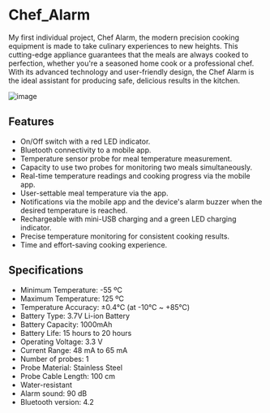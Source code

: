 # Chef_Alarm

My first individual project, Chef Alarm, the modern precision cooking equipment is made to take culinary experiences to new heights. This cutting-edge appliance guarantees that the meals are always cooked to perfection, whether you're a seasoned home cook or a professional chef. With its advanced technology and user-friendly design, the Chef Alarm is the ideal assistant for producing safe, delicious results in the kitchen.

   ![image](https://github.com/Nuthya27/Chef_Alarm/assets/111232856/94a43cb4-6034-418a-8b71-c09e8d8f421e)

## Features

  * On/Off switch with a red LED indicator.
  * Bluetooth connectivity to a mobile app.
  * Temperature sensor probe for meal temperature measurement.
  * Capacity to use two probes for monitoring two meals simultaneously.
  * Real-time temperature readings and cooking progress via the mobile app.
  * User-settable meal temperature via the app.
  * Notifications via the mobile app and the device's alarm buzzer when the desired temperature is reached.
  * Rechargeable with mini-USB charging and a green LED charging indicator.
  * Precise temperature monitoring for consistent cooking results.
  * Time and effort-saving cooking experience.

## Specifications

 * Minimum Temperature: -55 ºC
 * Maximum Temperature: 125 ºC
 * Temperature Accuracy: ±0.4℃ (at -10℃ ~ +85℃)
 * Battery Type: 3.7V Li-ion Battery
 * Battery Capacity: 1000mAh
 * Battery Life: 15 hours to 20 hours
 * Operating Voltage: 3.3 V
 * Current Range: 48 mA to 65 mA
 * Number of probes: 1
 * Probe Material: Stainless Steel
 * Probe Cable Length: 100 cm
 * Water-resistant 
 * Alarm sound: 90 dB
 * Bluetooth version: 4.2
